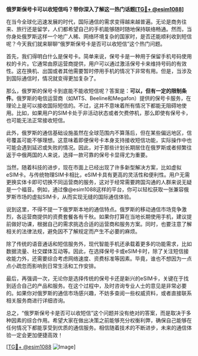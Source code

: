 **俄罗斯保号卡可以收短信吗？带你深入了解这一热门话题[[TG💪+ @esim1088](https://t.me/s/esim1088)]**

在当今全球化迅速发展的时代，国际通信的需求变得越来越普遍。无论是商务往来、旅行还是留学，人们都希望自己的手机能够随时随地保持联络畅通。然而，当你身处俄罗斯这样一个地广人稀、网络环境复杂的国家时，是否还能顺利收到短信呢？今天我们就来聊聊“俄罗斯保号卡是否可以收短信”这个热门问题。

首先，我们得明白什么是保号卡。简单来说，保号卡是一种用于保留手机号码使用权的卡片。它通常由原运营商提供，用户可以通过激活保号卡来维持号码的有效性。这在换机、出国或者其他需要暂时停用手机的情况下非常有用。但是，当涉及到国际通信时，情况就变得更加复杂了。

那么，俄罗斯的保号卡到底能不能收短信呢？答案是：**可以，但有一定的限制条件**。俄罗斯的电信运营商（如MTS、Beeline和Megafon）提供的保号卡服务，在理论上是可以接收国际短信的。不过，这并不意味着所有情况下都能无阻碍地使用。比如，如果用户的SIM卡处于非活动状态或者欠费停机，那么即使有保号卡，也可能无法正常接收短信。

此外，俄罗斯的通信基础设施虽然在全球范围内不算落后，但在某些偏远地区，信号覆盖可能不够理想。这意味着即便保号卡本身支持接收短信功能，实际操作中也可能会遇到延迟或失败的情况。因此，对于那些计划长期居住在俄罗斯或者频繁往返于中俄两国的人来说，选择一款可靠的保号卡显得尤为重要。

当然，随着科技的进步，现在市面上已经出现了许多新型解决方案，比如虚拟eSIM卡。与传统物理SIM卡相比，eSIM卡具有更高的灵活性和便利性。用户无需更换实体卡即可切换不同运营商的服务，这对于经常需要跨国沟通的人群来说无疑是一个福音。例如，通过像@esim1088这样的平台，你可以轻松获取一张兼容俄罗斯市场的虚拟SIM卡，从而实现无缝的国际通信体验。

说到这里，不得不提一下俄罗斯本地的通信特点。俄罗斯的移动通信市场竞争激烈，各运营商提供的资费套餐各有千秋。如果你打算在当地长期使用手机，建议提前做好功课，根据自己的需求挑选合适的运营商和服务方案。同时，也要注意了解相关的法律法规，避免因不了解规定而产生不必要的麻烦。

除了传统的语音通话和短信服务外，现代智能手机还承载着更多的功能需求，比如数据流量、社交媒体互动等。因此，在选择保号卡或eSIM卡时，除了关注短信接收能力外，还需要综合考虑网络速度、资费标准等因素。毕竟，谁也不想因为一点点小疏忽而影响到日常生活和工作安排。

最后，再强调一次，无论你是选择传统的保号卡还是新兴的eSIM卡，关键在于找到适合自己的产品和服务。在这个过程中，及时咨询专业人士的意见是非常必要的。如果你对俄罗斯的通信市场感兴趣，不妨多查阅一些权威资料，或者直接联系相关服务商进行详细咨询。

总之，“俄罗斯保号卡是否可以收短信”这个问题并没有绝对的答案，而是取决于多种因素的综合作用。希望大家在做出决策之前能够充分权衡利弊，确保自己能够在任何情况下都能享受到优质的通信服务。相信随着技术的不断进步，未来的通信体验一定会更加便捷高效！

[[TG💪+ @esim1088](https://t.me/s/esim1088) ![Image](https://i.postimg.cc/4NQfJmqS/Snipaste-2025-05-13-00-14-12.png)]